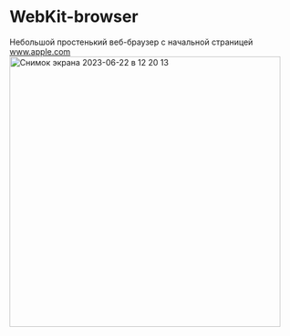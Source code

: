 # WebKit-browser
Небольшой простенький веб-браузер с начальной страницей www.apple.com
<img width="475" alt="Снимок экрана 2023-06-22 в 12 20 13" src="https://github.com/Deminka/WebKit-browser/assets/69207847/e728cdce-00f4-4be1-8bcb-dd7477af2ae5">
